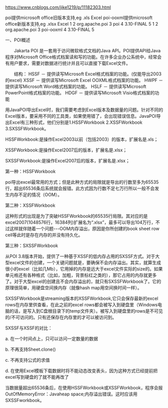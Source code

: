 https://www.cnblogs.com/jike1219/p/11182303.html


poi提供microsoft office旧版本支持,eg .xls Excel
poi-ooxml提供microsoft office新版本支持,eg .xlsx Excel
1 <dependency>
2         <groupId>org.apache.poi</groupId>
3         <artifactId>poi</artifactId>
4         <version>3.10-FINAL</version>
5     </dependency>
1 <dependency>
2         <groupId>org.apache.poi</groupId>
3         <artifactId>poi-ooxml</artifactId>
4         <version>3.10-FINAL</version>
5     </dependency>


一、POI概述

　　Jakarta POI 是一套用于访问微软格式文档的Java API。POI提供API给Java程序对Microsoft Office格式档案读和写的功能。在许多企业办公系统中，经常会有用户要求，需要对数据进行统计并且可以直接下载Excel文件。

　　结构：
HSSF － 提供读写Microsoft Excel格式档案的功能。(仅能导出2003的excel)
XSSF － 提供读写Microsoft Excel OOXML格式档案的功能。
HWPF － 提供读写Microsoft Word格式档案的功能。
HSLF － 提供读写Microsoft PowerPoint格式档案的功能。
HDGF － 提供读写Microsoft Visio格式档案的功能    



用JavaPOI导出Excel时，我们需要考虑到Excel版本及数据量的问题。针对不同的Excel版本，要采用不同的工具类，如果使用错了，会出现错误信息。JavaPOI导出Excel有三种形式，他们分别是1.HSSFWorkbook  2.XSSFWorkbook  3.SXSSFWorkbook。

HSSFWorkbook:是操作Excel2003以前（包括2003）的版本，扩展名是.xls；

XSSFWorkbook:是操作Excel2007后的版本，扩展名是.xlsx；

SXSSFWorkbook:是操作Excel2007后的版本，扩展名是.xlsx；

 

第一种：HSSFWorkbook

poi导出excel最常用的方式；但是此种方式的局限就是导出的行数至多为65535行，超出65536条后系统就会报错。此方式因为行数不足七万行所以一般不会发生内存不足的情况（OOM）。

 

第二种：XSSFWorkbook

这种形式的出现是为了突破HSSFWorkbook的65535行局限。其对应的是excel2007(1048576行，16384列)扩展名为“.xlsx”，最多可以导出104万行，不过这样就伴随着一个问题---OOM内存溢出，原因是你所创建的book sheet row cell等此时是存在内存的并没有持久化。

 

第三种：SXSSFWorkbook

从POI 3.8版本开始，提供了一种基于XSSF的低内存占用的SXSSF方式。对于大型excel文件的创建，一个关键问题就是，要确保不会内存溢出。其实，就算生成很小的excel（比如几Mb），它用掉的内存是远大于excel文件实际的size的。如果单元格还有各种格式（比如，加粗，背景标红之类的），那它占用的内存就更多了。对于大型excel的创建且不会内存溢出的，就只有SXSSFWorkbook了。它的原理很简单，用硬盘空间换内存（就像hash map用空间换时间一样）。

SXSSFWorkbook是streaming版本的XSSFWorkbook,它只会保存最新的excel rows在内存里供查看，在此之前的excel rows都会被写入到硬盘里（Windows电脑的话，是写入到C盘根目录下的temp文件夹）。被写入到硬盘里的rows是不可见的/不可访问的。只有还保存在内存里的才可以被访问到。

SXSSF与XSSF的对比：

a. 在一个时间点上，只可以访问一定数量的数据

b. 不再支持Sheet.clone()

c. 不再支持公式的求值

d. 在使用Excel模板下载数据时将不能动态改变表头，因为这种方式已经提前把excel写到硬盘的了就不能再改了

 

当数据量超出65536条后，在使用HSSFWorkbook或XSSFWorkbook，程序会报OutOfMemoryError：Javaheap space;内存溢出错误。这时应该用SXSSFworkbook。
